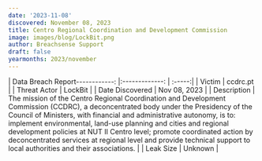 ```yaml
---
date: '2023-11-08'
discovered: November 08, 2023
title: Centro Regional Coordination and Development Commission
image: images/blog/LockBit.png
author: Breachsense Support
draft: false
yearmonths: 2023/november
---
```


| Data Breach Report------------:     |:-------------:    | :-----:|
| Victim      | ccdrc.pt      | 
| Threat Actor      | LockBit      | 
| Date Discovered      | Nov 08, 2023      | 
| Description      | The mission of the Centro Regional Coordination and Development Commission (CCDRC), a deconcentrated body under the Presidency of the Council of Ministers, with financial and administrative autonomy, is to: implement environmental, land-use planning and cities and regional development policies at NUT II Centro level; promote coordinated action by deconcentrated services at regional level and provide technical support to local authorities and their associations.      | 
| Leak Size      | Unknown      | 

